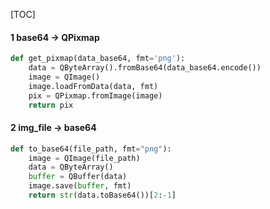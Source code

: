 [TOC]



#### 1 base64 -> QPixmap
```python
def get_pixmap(data_base64, fmt='png'):
    data = QByteArray().fromBase64(data_base64.encode())
    image = QImage()
    image.loadFromData(data, fmt)
    pix = QPixmap.fromImage(image)
    return pix
```

#### 2 img_file -> base64
```python
def to_base64(file_path, fmt="png"):
    image = QImage(file_path)
    data = QByteArray()
    buffer = QBuffer(data)
    image.save(buffer, fmt)
    return str(data.toBase64())[2:-1]
```